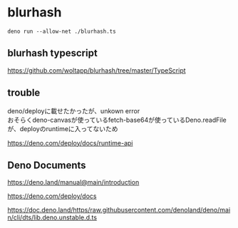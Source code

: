# blurhash


```
deno run --allow-net ./blurhash.ts
```


## blurhash typescript

https://github.com/woltapp/blurhash/tree/master/TypeScript



## trouble

deno/deployに載せたかったが、unkown error  
おそらくdeno-canvasが使っているfetch-base64が使っているDeno.readFileが、deployのruntimeに入ってないため

https://deno.com/deploy/docs/runtime-api

## Deno Documents

https://deno.land/manual@main/introduction


https://deno.com/deploy/docs


https://doc.deno.land/https/raw.githubusercontent.com/denoland/deno/main/cli/dts/lib.deno.unstable.d.ts